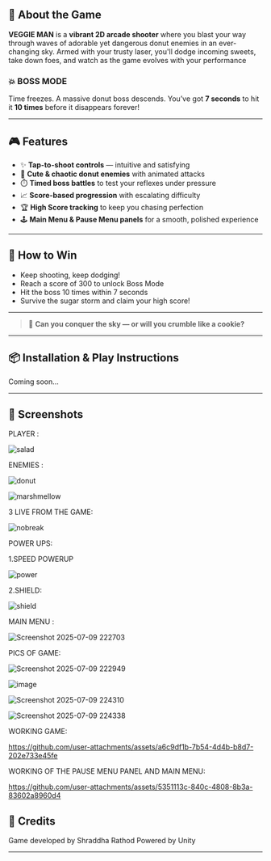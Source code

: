 ## 🚀 About the Game

**VEGGIE MAN** is a **vibrant 2D arcade shooter** where you blast your way through waves of adorable yet dangerous donut enemies in an ever-changing sky. Armed with your trusty laser, you'll dodge incoming sweets, take down foes, and watch as the game evolves with your performance

### 💥 BOSS MODE  
Time freezes. A massive donut boss descends. You’ve got **7 seconds** to hit it **10 times** before it disappears forever!

---

## 🎮 Features

- ✨ **Tap-to-shoot controls** — intuitive and satisfying  
- 🍩 **Cute & chaotic donut enemies** with animated attacks  
- ⏱️ **Timed boss battles** to test your reflexes under pressure  
- 📈 **Score-based progression** with escalating difficulty 
-  🏆 **High Score tracking** to keep you chasing perfection  
- 🕹️ **Main Menu & Pause Menu panels** for a smooth, polished experience 

---

## 🏁 How to Win

- Keep shooting, keep dodging!  
- Reach a score of 300 to unlock Boss Mode  
- Hit the boss 10 times within 7 seconds  
- Survive the sugar storm and claim your high score!

---

> 🍭 **Can you conquer the sky — or will you crumble like a cookie?**

---

## 📦 Installation & Play Instructions

Coming soon...

---

## 📸 Screenshots
PLAYER :

![salad](https://github.com/user-attachments/assets/a7a04f27-3605-4018-9120-fec42d1befad)


ENEMIES :



![donut](https://github.com/user-attachments/assets/33127f8c-ab1e-4cce-8443-2a2421580e8b)



![marshmellow](https://github.com/user-attachments/assets/884baa3d-2a08-4c7f-aab0-556ac8a62e25)




3 LIVE FROM THE GAME:


![nobreak](https://github.com/user-attachments/assets/da32b494-3fef-4618-8f46-0b36fa6b0128)



POWER UPS:

1.SPEED POWERUP

![power](https://github.com/user-attachments/assets/00281822-e2b0-46d0-9d51-ddaf386d7b04)


2.SHIELD:


![shield](https://github.com/user-attachments/assets/3ce1faee-365c-42ab-b1af-d55afe115b5c)

MAIN MENU :


![Screenshot 2025-07-09 222703](https://github.com/user-attachments/assets/33789804-7932-41ea-bdee-ae3df1512c27)



PICS OF GAME: 

![Screenshot 2025-07-09 222949](https://github.com/user-attachments/assets/4d3445a9-fc7c-4ad9-943e-518e685489af)




![image](https://github.com/user-attachments/assets/ba1ed388-f031-463e-9c75-eb7d20d78652)




![Screenshot 2025-07-09 224310](https://github.com/user-attachments/assets/eb9f35fd-11a4-4fea-87e8-b19a1312aa82)




![Screenshot 2025-07-09 224338](https://github.com/user-attachments/assets/92f9eda4-d2ba-4651-863d-58d175399b26)







WORKING GAME:



https://github.com/user-attachments/assets/a6c9df1b-7b54-4d4b-b8d7-202e733e45fe


WORKING OF THE PAUSE MENU PANEL AND MAIN MENU:



https://github.com/user-attachments/assets/5351113c-840c-4808-8b3a-83602a8960d4







## 📌 Credits

Game developed by Shraddha Rathod
Powered by Unity

---


